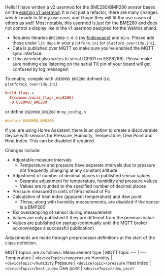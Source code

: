 Hello! I have written a v2 usermod for the BME280/BMP280 sensor based on the [existing v1 usermod](https://github.com/Aircoookie/WLED/blob/master/usermods/Wemos_D1_mini%2BWemos32_mini_shield/usermod_bme280.cpp). It is not just a refactor, there are many changes which I made to fit my use case, and I hope they will fit the use cases of others as well! Most notably, this usermod is *just* for the BME280 and does not control a display like in the v1 usermod designed for the WeMos shield. 

- Requires libraries `BME280@~3.0.0` (by [finitespace](https://github.com/finitespace/BME280)) and `Wire`. Please add these under `lib_deps` in your `platform.ini` (or `platform_override.ini`).
- Data is published over MQTT so make sure you've enabled the MQTT sync interface.
- This usermod also writes to serial (GPIO1 on ESP8266). Please make sure nothing else listening on the serial TX pin of your board will get confused by log messages!

To enable, compile with `USERMOD_BME280` defined (i.e. `platformio_override.ini`)
```ini
build_flags =
  ${common.build_flags_esp8266}
  -D USERMOD_BME280
```
or define `USERMOD_BME280` in `my_config.h`
```c++
#define USERMOD_BME280
```

If you are using Home Assistant, there is an option to create a discoverable device with sensors for Pressure, Humidity, Temperature, Dew Point and Heat Index.  This can be disabled if required.

Changes include:
- Adjustable measure intervals
  - Temperature and pressure have separate intervals due to pressure not frequently changing at any constant altitude
- Adjustment of number of decimal places in published sensor values
  - Separate adjustment for temperature, humidity and pressure values
  - Values are rounded to the specified number of decimal places
- Pressure measured in units of hPa instead of Pa
- Calculation of heat index (apparent temperature) and dew point
  - These, along with humidity measurements, are disabled if the sensor is a BMP280
- 16x oversampling of sensor during measurement
- Values are only published if they are different from the previous value
- Values are published on startup (continually until the MQTT broker acknowledges a successful publication)

Adjustments are made through preprocessor definitions at the start of the class definition.

MQTT topics are as follows:
Measurement type | MQTT topic
--- | ---
Temperature | `<deviceTopic>/temperature`
Humidity | `<deviceTopic>/humidity`
Pressure | `<deviceTopic>/pressure`
Heat index | `<deviceTopic>/heat_index`
Dew point | `<deviceTopic>/dew_point`